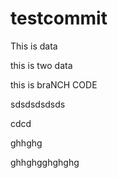 # testcommit

This is data

this is two data

this is braNCH CODE


sdsdsdsdsds

cdcd


ghhghg

ghhghgghghghg


